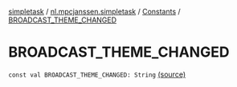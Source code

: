 [simpletask](../../index.md) / [nl.mpcjanssen.simpletask](../index.md) / [Constants](index.md) / [BROADCAST_THEME_CHANGED](.)

# BROADCAST_THEME_CHANGED

`const val BROADCAST_THEME_CHANGED: String` [(source)](https://github.com/mpcjanssen/simpletask-android/blob/master/src/main/java/nl/mpcjanssen/simpletask/Constants.kt#L39)